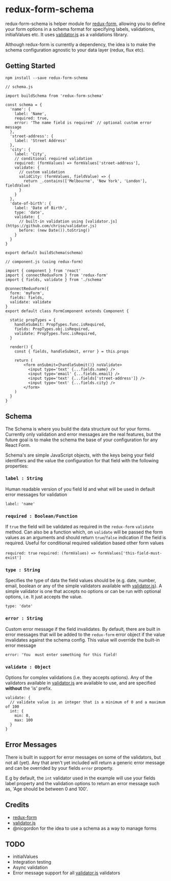 redux-form-schema
=================

redux-form-schema is helper module for [redux-form](https://github.com/erikras/redux-form), allowing you to define your form options in a schema format for specifying labels, validations, initialValues etc. It uses [validator.js](https://github.com/chriso/validator.js) as a validations library.

Although redux-form is currently a dependency, the idea is to make the schema configuration agnostic to your data layer (redux, flux etc).

## Getting Started

```
npm install --save redux-form-schema
```

```
// schema.js

import buildSchema from 'redux-form-schema'

const schema = {
  'name': {
    label: 'Name',
    required: true,
    error: 'The name field is required' // optional custom error message
  },
  'street-address': {
    label: 'Street Address'
  },
  'city': {
    label: 'City',
    // conditional required validation
    required: (formValues) => formValues['street-address'],
    validate: {
      // custom validation
      validCity: (formValues, fieldValue) => {
        return _.contains(['Melbourne', 'New York', 'London'], fieldValue)
      }
    }
  },
  'date-of-birth': {
    label: 'Date of Birth',
    type: 'date',
    validate: {
      // built-in validation using [validator.js](https://github.com/chriso/validator.js)
      before: (new Date()).toString()
    }
  }
}

export default buildSchema(schema)
```

```
// component.js (using redux-form)

import { component } from 'react'
import { connectReduxForm } from 'redux-form'
import { fields, validate } from './schema'

@connectReduxForm({
  form: 'myForm',
  fields: fields,
  validate: validate
}
export default class FormComponent extends Component {

  static propTypes = {
    handleSubmit: PropTypes.func.isRequired,
    fields: PropTypes.obj.isRequired,
    validate: PropTypes.func.isRequired,
  }

  render() {
    const { fields, handleSubmit, error } = this.props

    return (
        <form onSubmit={handleSubmit()} noValidate>
          <input type='text' {...fields.name} />
          <input type='email' {...fields.email} />
          <input type='text' {...fields['street-address']} />
          <input type='text' {...fields.city} />
        </form>
    )
  }
}
```

## Schema

The Schema is where you build the data structure out for your forms. Currently only validation and error messages are the real features, but the future goal is to make the schema the base of your configuration for any React Form.

Schema's are simple JavaScript objects, with the keys being your field identifiers and the value the configuration for that field with the following properties:

### `label : String`

Human readable version of you field Id and what will be used in default error messages for validation

`label: 'name'`

### `required : Boolean/Function`

If `true` the field will be validated as required in the `redux-form` `validate` method. Can also be a function which, on `validate` will be passed the form values as an arguments and should return `true`/`false` indication if the field is required. Useful for conditional required validation based other form values

`required: true`
`required: (formValues) => formValues['this-field-must-exist']`

### `type : String`

Specifies the type of data the field values should be (e.g. date, number, email, boolean or any of the simple validators available with [validator.js](https://github.com/chriso/validator.js)). A simple validator is one that accepts no options or can be run with optional options, i.e. It just accepts the value.

`type: 'date'`

### `error : String`

Custom error message if the field invalidates. By default, there are built in error messages that will be added to the `redux-form` error object if the value invalidates against the schema config. This value will override the built-in error message

`error: 'You  must enter something for this field!`

### `validate : Object`

Options for complex validations (i.e. they accepts options). Any of the validators available in [validator.js](https://github.com/chriso/validator.js) are available to use, and are specified **without** the 'is' prefix.

```
validate: {
  // validate value is an integer that is a minimum of 0 and a maximum of 100
  int: {
    min: 0,
    max: 100
  }
}
```

## Error Messages

There is built in support for error messages on some of the validators, but not all (yet). Any that aren't yet included will return a generic error message and can be overrided by your fields `error` property.

E.g by default, the `int` validator used in the example will use your fields label property and the validation options to return an error message such as, 'Age should be between 0 and 100'.

## Credits

* [redux-form]()
* [validator.js](https://github.com/chriso/validator.js)
* @nicgordon for the idea to use a schema as a way to manage forms

## TODO

* initialValues
* Integration testing
* Async validation
* Error message support for all [validator.js](https://github.com/chriso/validator.js) validators

